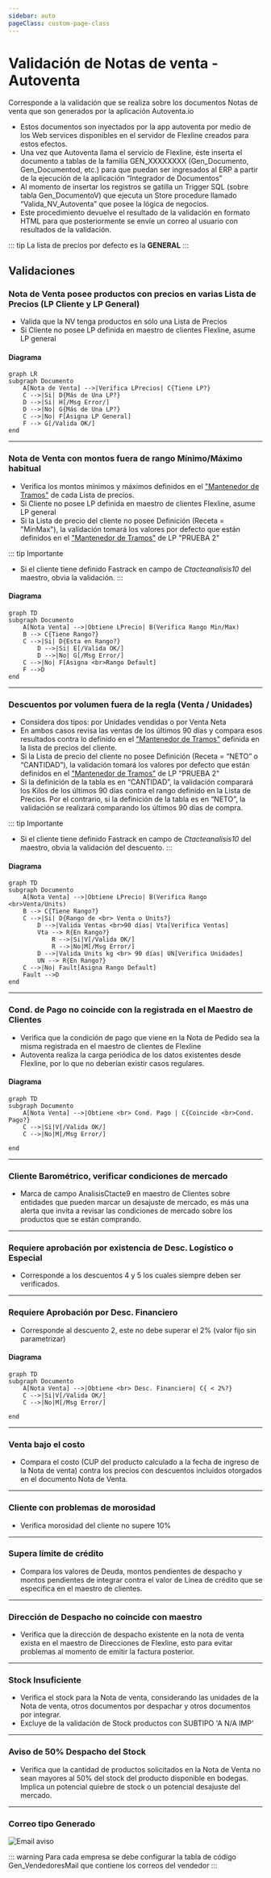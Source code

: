 ```yaml
---
sidebar: auto
pageClass: custom-page-class
---
```


# Validación de Notas de venta - Autoventa

Corresponde a la validación que se realiza sobre los documentos Notas de venta que son generados por la aplicación Autoventa.io

- Estos documentos son inyectados por la app autoventa por medio de los Web services disponibles en el servidor de Flexline creados para estos efectos.
- Una vez que Autoventa llama el servicio de Flexline, éste inserta el documento a tablas de la familia GEN_XXXXXXXX (Gen_Documento, Gen_Documentod, etc.) para que puedan ser ingresados al ERP a partir de la ejecución de la aplicación “Integrador de Documentos”
- Al momento de insertar los registros se gatilla un Trigger SQL (sobre tabla Gen_DocumentoV) que ejecuta un Store procedure llamado “Valida_NV_Autoventa” que posee la lógica de negocios.
- Este procedimiento devuelve el resultado de la validación en formato HTML para que posteriormente se envíe un correo al usuario con resultados de la validación.

::: tip
La lista de precios por defecto es la **GENERAL**
:::

## Validaciones

### Nota de Venta posee productos con precios en varias Lista de Precios (LP Cliente y LP General)

- Valida que la NV tenga productos en sólo una Lista de Precios
- Si Cliente no posee LP definida en maestro de clientes Flexline, asume LP general

#### Diagrama

```mermaid
graph LR
subgraph Documento
    A[Nota de Venta] -->|Verifica LPrecios| C{Tiene LP?}
    C -->|Si| D{Más de Una LP?}
    D -->|Si| H[/Msg Error/]
    D -->|No| G{Más de Una LP?}
    C -->|No| F[Asigna LP General]
    F --> G[/Valida OK/]
end
```

---

### Nota de Venta con montos fuera de rango Mínimo/Máximo habitual

- Verifica los montos mínimos y máximos definidos en el ["Mantenedor de Tramos"](../validatenv/listaprecio.md) de cada Lista de precios.
- Si Cliente no posee LP definida en maestro de clientes Flexline, asume LP general
- Si la Lista de precio del cliente no posee Definición (Receta = "MinMax"), la validación tomará los valores por defecto que están definidos en el ["Mantenedor de Tramos"](../validatenv/listaprecio.md) de LP "PRUEBA 2"

::: tip Importante

- Si el cliente tiene definido Fastrack en campo de _Ctacteanalisis10_ del maestro, obvia la validación.
  :::

#### Diagrama

```mermaid
graph TD
subgraph Documento
    A[Nota Venta] -->|Obtiene LPrecio| B(Verifica Rango Min/Max)
    B --> C{Tiene Rango?}
    C -->|Si| D{Esta en Rango?}
        D -->|Si| E[/Valida OK/]
        D -->|No| G[/Msg Error/]
    C -->|No| F[Asigna <br>Rango Default]
    F -->D
end
```

---

### Descuentos por volumen fuera de la regla (Venta / Unidades)

- Considera dos tipos: por Unidades vendidas o por Venta Neta
- En ambos casos revisa las ventas de los últimos 90 días y compara esos resultados contra lo definido en el ["Mantenedor de Tramos"](../validatenv/listaprecio.md) definida en la lista de precios del cliente.
- Si la Lista de precio del cliente no posee Definición (Receta = “NETO” o “CANTIDAD”), la validación tomará los valores por defecto que están definidos en el ["Mantenedor de Tramos"](../validatenv/listaprecio.md) de LP "PRUEBA 2"
- Si la definición de la tabla es en “CANTIDAD”, la validación comparará los Kilos de los últimos 90 días contra el rango definido en la Lista de Precios. Por el contrario, si la definición de la tabla es en “NETO”, la validación se realizará comparando los últimos 90 días de compra.

::: tip Importante

- Si el cliente tiene definido Fastrack en campo de _Ctacteanalisis10_ del maestro, obvia la validación del descuento.
  :::

#### Diagrama

```mermaid
graph TD
subgraph Documento
    A[Nota Venta] -->|Obtiene LPrecio| B(Verifica Rango <br>Venta/Units)
    B --> C{Tiene Rango?}
    C -->|Si| D{Rango de <br> Venta o Units?}
        D -->|Valida Ventas <br>90 días| Vta[Verifica Ventas]
        Vta --> R{En Rango?}
            R -->|Si|V[/Valida OK/]
            R -->|No|M[/Msg Error/]
        D -->|Valida Units kg <br> 90 días| UN[Verifica Unidades]
        UN --> R{En Rango?}
    C -->|No| Fault[Asigna Rango Default]
    Fault -->D
end
```

---

### Cond. de Pago no coincide con la registrada en el Maestro de Clientes

- Verifica que la condición de pago que viene en la Nota de Pedido sea la misma registrada en el maestro de clientes de Flexline
- Autoventa realiza la carga periódica de los datos existentes desde Flexline, por lo que no deberían existir casos regulares.

#### Diagrama

```mermaid
graph TD
subgraph Documento
    A[Nota Venta] -->|Obtiene <br> Cond. Pago | C{Coincide <br>Cond. Pago?}
    C -->|Si|V[/Valida OK/]
    C -->|No|M[/Msg Error/]

end

```

---

### Cliente Barométrico, verificar condiciones de mercado

- Marca de campo AnalisisCtacte9 en maestro de Clientes sobre entidades que pueden marcar un desajuste de mercado, es más una alerta que invita a revisar las condiciones de mercado sobre los productos que se están comprando.

---

### Requiere aprobación por existencia de Desc. Logístico o Especial

- Corresponde a los descuentos 4 y 5 los cuales siempre deben ser verificados.

---

### Requiere Aprobación por Desc. Financiero

- Corresponde al descuento 2, este no debe superar el 2% (valor fijo sin parametrizar)

#### Diagrama

```mermaid
graph TD
subgraph Documento
    A[Nota Venta] -->|Obtiene <br> Desc. Financiero| C{ < 2%?}
    C -->|Si|V[/Valida OK/]
    C -->|No|M[/Msg Error/]

end

```

---

### Venta bajo el costo

- Compara el costo (CUP del producto calculado a la fecha de ingreso de la Nota de venta) contra los precios con descuentos incluidos otorgados en el documento Nota de Venta.

---

### Cliente con problemas de morosidad

- Verifica morosidad del cliente no supere 10%

---

### Supera límite de crédito

- Compara los valores de Deuda, montos pendientes de despacho y montos pendientes de integrar contra el valor de Línea de crédito que se especifica en el maestro de clientes.

---

### Dirección de Despacho no coincide con maestro

- Verifica que la dirección de despacho existente en la nota de venta exista en el maestro de Direcciones de Flexline, esto para evitar problemas al momento de emitir la factura posterior.

---

### Stock Insuficiente

- Verifica el stock para la Nota de venta, considerando las unidades de la Nota de venta, otros documentos por despachar y otros documentos por integrar.
- Excluye de la validación de Stock productos con SUBTIPO 'A N/A IMP'

---

### Aviso de 50% Despacho del Stock

- Verifica que la cantidad de productos solicitados en la Nota de Venta no sean mayores al 50% del stock del producto disponible en bodegas. Implica un potencial quiebre de stock o un potencial desajuste del mercado.

---

### Correo tipo Generado

![Email aviso](/img/Correo_Validacion.png)

::: warning
Para cada empresa se debe configurar la tabla de código Gen_VendedoresMail que contiene los correos del vendedor
:::
